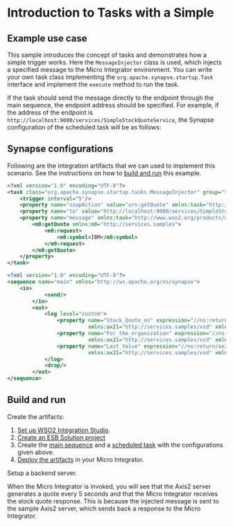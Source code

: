 # Introduction to Tasks with a Simple 
## Example use case

This sample introduces the concept of tasks and demonstrates how a simple trigger works. Here the `MessageInjector` class is used, which injects a specified message to the Micro Integrator environment. You can write your own task class implementing the `org.apache.synapse.startup.Task` interface and implement the `execute` method to run the task.

If the task should send the message directly to the endpoint through the main sequence, the endpoint address should be specified. For example, if the address of the endpoint is `http://localhost:9000/services/SimpleStockQuoteService`, the Synapse configuration of the scheduled task will be as follows:

## Synapse configurations

Following are the integration artifacts that we can used to implement this scenario. See the instructions on how to [build and run](#build-and-run) this example.

```xml tab='Scheduled Task'
<?xml version="1.0" encoding="UTF-8"?>
<task class="org.apache.synapse.startup.tasks.MessageInjector" group="synapse.simple.quartz" name="CheckPrice" xmlns="http://ws.apache.org/ns/synapse">
    <trigger interval="5"/>
    <property name="soapAction" value="urn:getQuote" xmlns:task="http://www.wso2.org/products/wso2commons/tasks"/>
    <property name="to" value="http://localhost:9000/services/SimpleStockQuoteService" xmlns:task="http://www.wso2.org/products/wso2commons/tasks"/>
    <property name="message" xmlns:task="http://www.wso2.org/products/wso2commons/tasks">
        <m0:getQuote xmlns:m0="http://services.samples">
            <m0:request>
                <m0:symbol>IBM</m0:symbol>
            </m0:request>
        </m0:getQuote>
    </property>
</task>
```

```xml tab='Main Sequence'
<?xml version="1.0" encoding="UTF-8"?>
<sequence name="main" xmlns="http://ws.apache.org/ns/synapse">
    <in>
            <send/>
        </in>
        <out>
            <log level="custom">
                <property name="Stock_Quote_on" expression="//ns:return/ax21:lastTradeTimestamp/child::text()"
                          xmlns:ax21="http://services.samples/xsd" xmlns:ns="http://services.samples"/>
                <property name="For_the_organization" expression="//ns:return/ax21:name/child::text()"
                          xmlns:ax21="http://services.samples/xsd" xmlns:ns="http://services.samples"/>
                <property name="Last_Value" expression="//ns:return/ax21:last/child::text()"
                          xmlns:ax21="http://services.samples/xsd" xmlns:ns="http://services.samples"/>
            </log>
            <drop/>
        </out>
</sequence>
```

## Build and run

Create the artifacts:

1. [Set up WSO2 Integration Studio](../../../../develop/installing-WSO2-Integration-Studio).
2. [Create an ESB Solution project](../../../../develop/creating-projects/#esb-config-project)
3. Create the [main sequence](../../../../develop/creating-artifacts/creating-reusable-sequences) and a [scheduled task](../../../../develop/creating-an-inbound-endpoint) with the configurations given above.
4. [Deploy the artifacts](../../../../develop/deploy-and-run) in your Micro Integrator.

Setup a backend server.

When the Micro Integrator is invoked, you will see that the Axis2 server generates a quote every 5 seconds and that the Micro Integrator receives the stock quote response. This is because the injected message is sent to the sample Axis2 server, which sends back a response to the Micro Integrator. 
